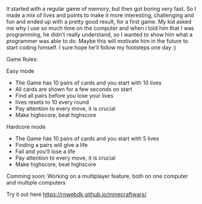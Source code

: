It started with a regular game of memory, but then got boring very fast. So I made a mix of lives and points to make it more interesting, challenging and fun and ended up with a pretty good result, for a first game.
My kid asked me why I use so much time on the computer and when i told him that I was programming, he didn't really understand, so I wanted to show him what a programmer was able to do. Maybe this will motivate him in the future to start coding himself. I sure hope he'll follow my footsteps one day :)

Game Rules:

Easy mode
- The Game has 10 pairs of cards and you start with 10 lives
- All cards are shown for a few seconds on start
- Find all pairs before you lose your lives
- lives resets to 10 every round
- Pay attention to every move, it is crucial
- Make highscore, beat highscore

Hardcore mode
- The Game has 10 pairs of cards and you start with 5 lives
- Finding a pairs will give a life
- Fail and you'll lose a life
- Pay attention to every move, it is crucial
- Make highscore, beat highscore


Comming soon: Working on a multiplayer feature, both on one computer and multiple computers

Try it out here
https://rnwebdk.github.io/minecraftwars/
